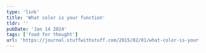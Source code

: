 ```yaml
---
type: 'link'
title: 'What color is your function'
tldr: ''
pubDate: 'Jan 14 2024'
tags: ['food for thought']
url: 'https://journal.stuffwithstuff.com/2015/02/01/what-color-is-your-function/'
---
```

